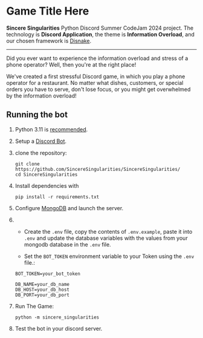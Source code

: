 # Game Title Here

**Sincere Singularities** Python Discord Summer CodeJam 2024 project.
The technology is **Discord Application**, the theme is **Information Overload**, and our chosen framework is [Disnake](https://github.com/DisnakeDev/disnake/).

---

Did you ever want to experience the information overload and stress of a phone operator?
Well, then you're at the right place!

We've created a first stressful Discord game, in which you play a phone operator for a restaurant.
No matter what dishes, customers, or special orders you have to serve, don't lose focus, or you might get overwhelmed by the information overload!

## Running the bot

1. Python 3.11 is [recommended](https://github.com/DisnakeDev/disnake/pull/1135#issuecomment-1847303628).
2. Setup a [Discord Bot](https://docs.disnake.dev/en/stable/discord.html). <!-- TODO: explain better once we have an idea on how the bot works (e.g. what permissions are required) -->
3. clone the repository:
    ```shell
   git clone https://github.com/SincereSingularities/SincereSingularities/
   cd SincereSingularities
    ```
4. Install dependencies with
   ```shell
   pip install -r requirements.txt
   ```

5. Configure  [MongoDB](https://www.prisma.io/dataguide/mongodb/setting-up-a-local-mongodb-database) and launch the server.
6.
   - Create the `.env` file, copy the contents of `.env.example`, paste it into `.env` and update the database variables with the values from your mongodb database in the `.env` file.

   - Set the `BOT_TOKEN` environment variable to your Token using the `.env` file.:
    ```shell
    BOT_TOKEN=your_bot_token

    DB_NAME=your_db_name
    DB_HOST=your_db_host
    DB_PORT=your_db_port
    ```

1. Run The Game:
   ```shell
   python -m sincere_singularities
    ```
2.  Test the bot in your discord server.
